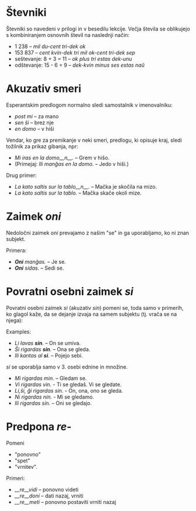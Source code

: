 # Števniki

Števniki so navedeni v prilogi in v besedilu lekcije. Večja števila se oblikujejo s kombiniranjem osnovnih števil na naslednji način:

- 1 238                     – *mil du-cent tri-dek ok*
- 153 837                   – *cent kvin-dek tri mil ok-cent tri-dek sep*
- seštevanje:      8 + 3 = 11 – *ok plus tri estas dek-unu*
- odštevanje:   15 - 6 = 9 – *dek-kvin minus ses estas naŭ*

# Akuzativ smeri

Esperantskim predlogom normalno sledi samostalnik v imenovalniku:

- *post mi* – za mano
- *sen ŝi* – brez nje
- *en domo* – v hiši

Vendar, ko gre za premikanje v neki smeri, predlogu, ki opisuje kraj, sledi tožilnik za prikaz gibanja, npr:

- *Mi iras en la domo__n__.* – Grem v hišo.
- (Primejaj: *Ili manĝas en la domo.* – Jedo v hiši.)

Drug primer:

- *La kato saltis sur la tablo__n__.* – Mačka je skočila na mizo.
- *La kato saltis sur la tablo.* – Mačka skače okoli mize.

# Zaimek *oni*

Nedoločni zaimek *oni* prevajamo z našim "se" in ga uporabljamo, ko ni znan subjekt.

Primera:

- *__Oni__ manĝas.* – Je se.
- *__Oni__ sidas.* – Sedi se.
 

# Povratni osebni zaimek *si*

Povratni osebni zaimek *si* (akuzativ *sin*) pomeni se, toda samo v primerih, ko glagol kaže, da se dejanje izvaja na samem subjektu (tj. vrača se na njega):

Examples:

- *Li lavas __sin__.* – On se umiva.
- *Ŝi rigardas __sin__.* – Ona se gleda.
- *Ili kantas al __si__.* – Pojejo sebi.
 
*si* se uporablja samo v 3. osebi ednine in množine.

- *Mi rigardas min.* – Gledam se.
- *Vi rigardas vin.* - Ti se gledaš. Vi se gledate.
- *Li,ŝi, ĝi rigardas sin.* - On, ona, ono se gleda.
- *Ni rigardas nin.* - Mi se gledamo.
- *Ili rigardas sin.* – Oni se gledajo.

# Predpona *re-* 

Pomeni

- "ponovno"
- "spet"
- "vrnitev".

Primeri:

- *__re__vidi* – ponovno videti
- *__re__doni* – dati nazaj, vrniti 
- *__re__meti* – ponovno postaviti vrniti nazaj

 

